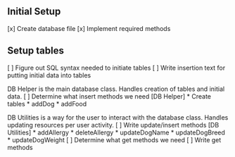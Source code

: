 ## Initial Setup
[x] Create database file
[x] Implement required methods

## Setup tables
[ ] Figure out SQL syntax needed to initiate tables
[ ] Write insertion text for putting initial data into tables

DB Helper is the main database class. Handles creation of tables and initial data.
[ ] Determine what insert methods we need [DB Helper]
    * Create tables
    * addDog
    * addFood
    
DB Utilities is a way for the user to interact with the database class. Handles updating resources per user activity.
[ ] Write update/insert methods [DB Utilities]
    * addAllergy 
    * deleteAllergy
    * updateDogName
    * updateDogBreed 
    * updateDogWeight
[ ] Determine what get methods we need
[ ] Write get methods